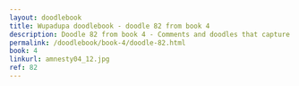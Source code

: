 ```yaml
---
layout: doodlebook
title: Wupadupa doodlebook - doodle 82 from book 4
description: Doodle 82 from book 4 - Comments and doodles that capture the essence of this event  
permalink: /doodlebook/book-4/doodle-82.html
book: 4
linkurl: amnesty04_12.jpg
ref: 82
---	  
```

																																																																							